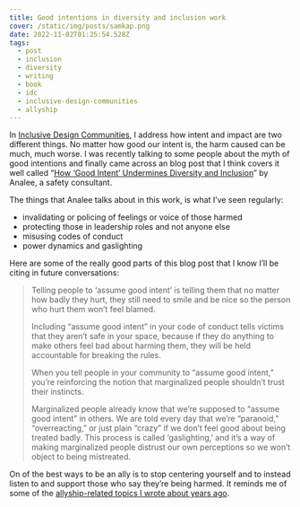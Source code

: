 ```yaml
---
title: Good intentions in diversity and inclusion work
cover: /static/img/posts/samkap.png
date: 2022-11-02T01:25:54.528Z
tags:
  - post
  - inclusion
  - diversity
  - writing
  - book
  - idc
  - inclusive-design-communities
  - allyship
---
```

I﻿n [Inclusive Design Communities](https://abookapart.com/products/inclusive-design-communities), I address how intent and impact are two different things. No matter how good our intent is, the harm caused can be much, much worse. I was recently talking to some people about the myth of good intentions and finally came across an blog post that I think covers it well called “[How ‘Good Intent’ Undermines Diversity and Inclusion](https://thebias.com/2017/09/26/how-good-intent-undermines-diversity-and-inclusion/)” by Analee, a safety consultant. 

T﻿he things that Analee talks about in this work, is what I’ve seen regularly:

* invalidating or policing of feelings or voice of those harmed
* p﻿rotecting those in leadership roles and not anyone else
* m﻿isusing codes of conduct
* p﻿ower dynamics and gaslighting

H﻿ere are some of the really good parts of this blog post that I know I’ll be citing in future conversations:

> Telling people to ‘assume good intent’ is telling them that no matter how badly they hurt, they still need to smile and be nice so the person who hurt them won’t feel blamed.
>
> Including “assume good intent” in your code of conduct tells victims that they aren’t safe in your space, because if they do anything to make others feel bad about harming them, they will be held accountable for breaking the rules.
>
> When you tell people in your community to “assume good intent,” you’re reinforcing the notion that marginalized people shouldn’t trust their instincts.
>
> Marginalized people already know that we’re supposed to “assume good intent” in others. We are told every day that we’re “paranoid,” “overreacting,” or just plain “crazy” if we don’t feel good about being treated badly. This process is called ‘gaslighting,’ and it’s a way of making marginalized people distrust our own perceptions so we won’t object to being mistreated.



O﻿n of the best ways to be an ally is to stop centering yourself and to instead listen to and support those who say they’re being harmed. It reminds me of some of the [allyship-related topics I wrote about years ago](https://samkapila.com/2014/12/10/five-tips-on-how-to-be-an-ally-video/).